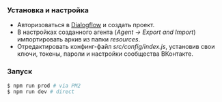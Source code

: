 ### Установка и настройка

* Авторизоваться в [Dialogflow](https://dialogflow.com/) и создать проект.
* В настройках созданного агента (_Agent &rarr; Export and Import_) импортировать архив из папки _resources_.
* Отредактировать конфинг-файл _src/config/index.js_, установив свои ключи, токены, пароли и настройки сообщества ВКонтакте. 

### Запуск
```sh
$ npm run prod # via PM2
$ npm run dev # direct
```
